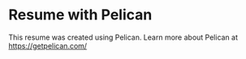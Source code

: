 # Resume with Pelican
 This resume was created using Pelican. Learn more about Pelican at https://getpelican.com/
